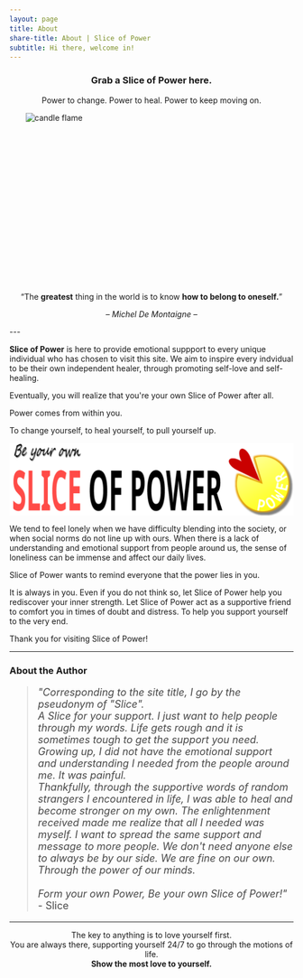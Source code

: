 ```yaml
---
layout: page
title: About
share-title: About | Slice of Power
subtitle: Hi there, welcome in!
---
```


<h3 style="text-align:center;"><b>Grab a Slice of Power here.</b></h3>
<p style="text-align:center;">Power to change. Power to heal. Power to keep moving on.</p>

<img src="https://images.pexels.com/photos/278823/pexels-photo-278823.jpeg?auto=compress&cs=tinysrgb&w=1260&h=750&dpr=2" alt="candle flame" style="width:447px; height:303px; display: block; margin: 0 auto;">

<p style="text-align:center;">“The <b>greatest</b> thing in the world is to know <b>how to belong to oneself.</b>”</p>
<p style="text-align:center;font-size:14px;"><i>– Michel De Montaigne –</i></p>
---

**Slice of Power** is here to provide emotional suppport to every unique individual who has chosen to visit this site. We aim to inspire every indvidual to be their own independent healer, through promoting self-love and self-healing.

Eventually, you will realize that you're your own Slice of Power after all.

Power comes from within you.

To change yourself, to heal yourself, to pull yourself up.

<img src="/assets/img/sliceofpower-banner3.png" alt="Slice of Power Logo" style="display: block; margin: 0 auto;">

We tend to feel lonely when we have difficulty blending into the society, or when social norms do not line up with ours. When there is a lack of understanding and emotional support from people around us, the sense of loneliness can be immense and affect our daily lives.

Slice of Power wants to remind everyone that the power lies in you.

It is always in you. Even if you do not think so, let Slice of Power help you rediscover your inner strength. Let Slice of Power act as a supportive friend to comfort you in times of doubt and distress. To help you support yourself to the very end.

Thank you for visiting Slice of Power!

---

### About the Author

<blockquote style="color:#484848; font-size:18px;"><i>"Corresponding to the site title, I go by the pseudonym of "Slice".</i>
<br/>
<i>A Slice for your support. I just want to help people through my words. Life gets rough and it is sometimes tough to get the support you need. Growing up, I did not have the emotional support and understanding I needed from the people around me. It was painful.</i>
<br/>
<i>Thankfully, through the supportive words of random strangers I encountered in life, I was able to heal and become stronger on my own. The enlightenment received made me realize that all I needed was myself. I want to spread the same support and message to more people. We don't need anyone else to always be by our side. We are fine on our own. Through the power of our minds.</i>
<br/><br/>
<i>Form your own Power, Be your own Slice of Power!"</i>  - Slice
</blockquote>

---
<div style="text-align:center;">The key to anything is to love yourself first.
<br/>
You are always there, supporting yourself 24/7 to go through the motions of life. 
<br/>
<b>Show the most love to yourself.</b></div>
